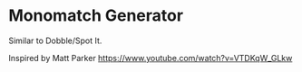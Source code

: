 # Monomatch Generator

Similar to Dobble/Spot It.

Inspired by Matt Parker https://www.youtube.com/watch?v=VTDKqW_GLkw